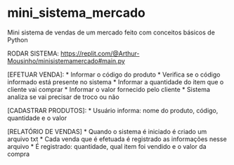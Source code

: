 # mini_sistema_mercado
Mini sistema de vendas de um mercado feito com conceitos básicos de Python

RODAR SISTEMA: https://replit.com/@Arthur-Mousinho/minisistemamercado#main.py

[EFETUAR VENDA]:
    * Informar o código do produto
    * Verifica se o código informado está presente no sistema
    * Informar a quantidade do item que o cliente vai comprar
    * Informar o valor fornecido pelo cliente
    * Sistema analiza se vai precisar de troco ou não
    
[CADASTRAR PRODUTOS]:
    * Usuário informa: nome do produto, código, quantidade e o valor
    
[RELATÓRIO DE VENDAS]
    * Quando o sistema é iniciado é criado um arquivo txt 
    * Cada venda que é efetuada é registrado as informações nesse arquivo
    * É registrado: quantidade, qual item foi vendido e o valor da compra

